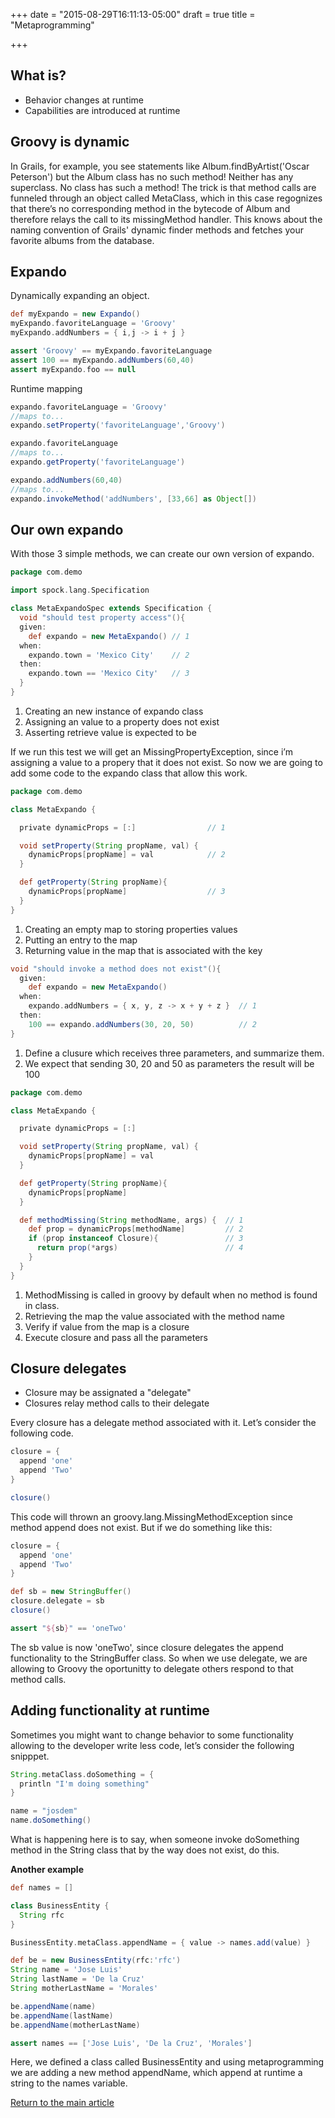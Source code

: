 +++
date = "2015-08-29T16:11:13-05:00"
draft = true
title = "Metaprogramming"

+++

## What is?

* Behavior changes at runtime
* Capabilities are introduced at runtime

## Groovy is dynamic
In Grails, for example, you see statements like Album.findByArtist('Oscar Peterson') but the Album class has no such method! Neither has any superclass. No class has such a method! The trick is that method calls are funneled through an object called MetaClass, which in this case regognizes that there’s no corresponding method in the bytecode of Album and therefore relays the call to its missingMethod handler. This knows about the naming convention of Grails' dynamic finder methods and fetches your favorite albums from the database.

## Expando
Dynamically expanding an object.

```groovy
def myExpando = new Expando()
myExpando.favoriteLanguage = 'Groovy'
myExpando.addNumbers = { i,j -> i + j }

assert 'Groovy' == myExpando.favoriteLanguage
assert 100 == myExpando.addNumbers(60,40)
assert myExpando.foo == null
```

Runtime mapping

```groovy
expando.favoriteLanguage = 'Groovy'
//maps to...
expando.setProperty('favoriteLanguage','Groovy')

expando.favoriteLanguage
//maps to...
expando.getProperty('favoriteLanguage')

expando.addNumbers(60,40)
//maps to...
expando.invokeMethod('addNumbers', [33,66] as Object[])
```

## Our own expando
With those 3 simple methods, we can create our own version of expando.

```groovy
package com.demo

import spock.lang.Specification

class MetaExpandoSpec extends Specification {
  void "should test property access"(){
  given:
    def expando = new MetaExpando() // 1
  when:
    expando.town = 'Mexico City'    // 2
  then:
    expando.town == 'Mexico City'   // 3
  }
}
```

1. Creating an new instance of expando class
2. Assigning an value to a property does not exist
3. Asserting retrieve value is expected to be

If we run this test we will get an MissingPropertyException, since i’m assigning a value to a propery that it does not exist. So now we are going to add some code to the expando class that allow this work.

```groovy
package com.demo

class MetaExpando {

  private dynamicProps = [:]                // 1

  void setProperty(String propName, val) {
    dynamicProps[propName] = val            // 2
  }

  def getProperty(String propName){
    dynamicProps[propName]                  // 3
  }
}
```

1. Creating an empty map to storing properties values
2. Putting an entry to the map
3. Returning value in the map that is associated with the key

```groovy
void "should invoke a method does not exist"(){
  given:
    def expando = new MetaExpando()
  when:
    expando.addNumbers = { x, y, z -> x + y + z }  // 1
  then:
    100 == expando.addNumbers(30, 20, 50)          // 2
}
```

1. Define a clusure which receives three parameters, and summarize them.
2. We expect that sending 30, 20 and 50 as parameters the result will be 100

```groovy
package com.demo

class MetaExpando {

  private dynamicProps = [:]

  void setProperty(String propName, val) {
    dynamicProps[propName] = val
  }

  def getProperty(String propName){
    dynamicProps[propName]
  }

  def methodMissing(String methodName, args) {  // 1
    def prop = dynamicProps[methodName]         // 2
    if (prop instanceof Closure){               // 3
      return prop(*args)                        // 4
    }
  }
}
```

1. MethodMissing is called in groovy by default when no method is found in class.
2. Retrieving the map the value associated with the method name
3. Verify if value from the map is a closure
4. Execute closure and pass all the parameters

## Closure delegates

* Closure may be assignated a "delegate"
* Closures relay method calls to their delegate

Every closure has a delegate method associated with it. Let’s consider the following code.

```groovy
closure = {
  append 'one'
  append 'Two'
}

closure()
```

This code will thrown an groovy.lang.MissingMethodException since method append does not exist. But if we do something like this:

```groovy
closure = {
  append 'one'
  append 'Two'
}

def sb = new StringBuffer()
closure.delegate = sb
closure()

assert "${sb}" == 'oneTwo'
```

The sb value is now 'oneTwo', since closure delegates the append functionality to the StringBuffer class. So when we use delegate, we are allowing to Groovy the oportunitty to delegate others respond to that method calls.

## Adding functionality at runtime

Sometimes you might want to change behavior to some functionality allowing to the developer write less code, let’s consider the following snipppet.

```groovy
String.metaClass.doSomething = {
  println "I'm doing something"
}

name = "josdem"
name.doSomething()
```

What is happening here is to say, when someone invoke doSomething method in the String class that by the way does not exist, do this.

**Another example**

```groovy
def names = []

class BusinessEntity {
  String rfc
}

BusinessEntity.metaClass.appendName = { value -> names.add(value) }

def be = new BusinessEntity(rfc:'rfc')
String name = 'Jose Luis'
String lastName = 'De la Cruz'
String motherLastName = 'Morales'

be.appendName(name)
be.appendName(lastName)
be.appendName(motherLastName)

assert names == ['Jose Luis', 'De la Cruz', 'Morales']
```

Here, we defined a class called BusinessEntity and using metaprogramming we are adding a new method appendName, which append at runtime a string to the names variable.

[Return to the main article](/techtalk/groovy)
